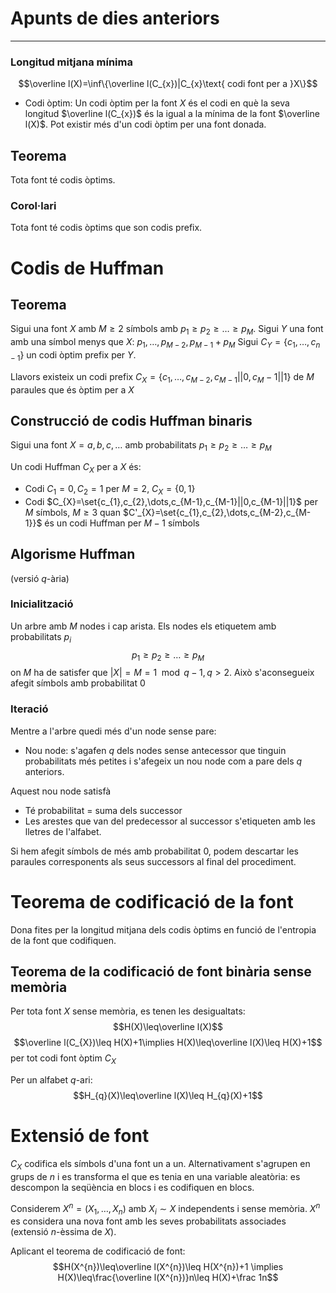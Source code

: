 # Apunts de dies anteriors

---
### Longitud mitjana mínima
$$\overline l(X)=\inf\{\overline l(C_{x})|C_{x}\text{ codi font per a }X\}$$
- Codi òptim: Un codi òptim per la font $X$ és el codi en què la seva longitud $\overline l(C_{x})$ és la igual a la mínima de la font $\overline l(X)$. Pot existir més d'un codi òptim per una font donada.

## Teorema
Tota font té codis òptims.
### Corol·lari
Tota font té codis òptims que son codis prefix.

# Codis de Huffman
## Teorema
Sigui una font $X$ amb $M\geq 2$ símbols amb $p_{1}\geq p_{2}\geq\dots\geq p_{M}$.
Sigui $Y$ una font amb una símbol menys que $X$: $p_{1},\dots,p_{M-2},p_{M-1}+p_{M}$ 
Sigui $C_{Y}=\{c_{1},\dots,c_{n-1}\}$ un codi òptim prefix per $Y$.

Llavors existeix un codi prefix $C_{X}=\{c_{1},\dots,c_{M-2},c_{M-1}||0,c_M-1||1\}$ de $M$ paraules que és òptim per a $X$ 
## Construcció de codis Huffman binaris
Sigui  una font $X=a,b,c,\dots$ amb probabilitats $p_{1}\geq p_{2}\geq\dots\geq p_{M}$ 

Un codi Huffman $C_{X}$ per a $X$ és:
- Codi $C_{1}=0,C_{2}=1$ per $M=2$, $C_{X}=\{0,1\}$
- Codi $C_{X}=\set{c_{1},c_{2},\dots,c_{M-1},c_{M-1}||0,c_{M-1}||1}$ per $M$ símbols, $M\geq 3$ quan $C'_{X}=\set{c_{1},c_{2},\dots,c_{M-2},c_{M-1}}$ és un codi Huffman per $M-1$ símbols
## Algorisme Huffman
(versió $q$-ària)

### Inicialització
Un arbre amb $M$ nodes i cap arista. Els nodes els etiquetem amb probabilitats $p_{i}$ $$p_{1}\geq p_{2}\geq\dots\geq p_{M}$$ on $M$ ha de satisfer que $|X|=M= 1\mod {q-1}, q>2$. Això s'aconsegueix afegit símbols amb probabilitat 0
### Iteració
Mentre a l'arbre quedi més d'un node sense pare:
- Nou node: s'agafen $q$ dels nodes sense antecessor que tinguin probabilitats més petites i s'afegeix un nou node com a pare dels $q$ anteriors.

Aquest nou node satisfà
- Té probabilitat = suma dels successor
- Les arestes que van del predecessor al successor s'etiqueten amb les lletres de l'alfabet.

Si hem afegit símbols de més amb probabilitat 0, podem descartar les paraules corresponents als seus successors al final del procediment.

# Teorema de codificació de la font
Dona fites per la longitud mitjana dels codis òptims en funció de l'entropia de la font que codifiquen.

## Teorema de la codificació de font binària sense memòria
Per tota font $X$ sense memòria, es tenen les desigualtats: $$H(X)\leq\overline l(X)$$ $$\overline l(C_{X})\leq H(X)+1\implies H(X)\leq\overline l(X)\leq H(X)+1$$ per tot codi font òptim $C_{X}$

Per un alfabet $q$-ari: $$H_{q}(X)\leq\overline l(X)\leq H_{q}(X)+1$$
# Extensió de font
$C_{X}$ codifica els símbols d'una font un a un. Alternativament s'agrupen en grups de $n$ i es transforma el que es tenia en una variable aleatòria: es descompon la seqüència en blocs i es codifiquen en blocs.

Considerem $X^{n}=(X_{1},\dots,X_{n})$ amb $X_{i}\sim X$ independents i sense memòria. $X^{n}$ es considera una nova font amb les seves probabilitats associades (extensió $n$-èssima de $X$).

Aplicant el teorema de codificació de font: $$H(X^{n})\leq\overline l(X^{n})\leq H(X^{n})+1 \implies H(X)\leq\frac{\overline l(X^{n})}n\leq H(X)+\frac 1n$$
